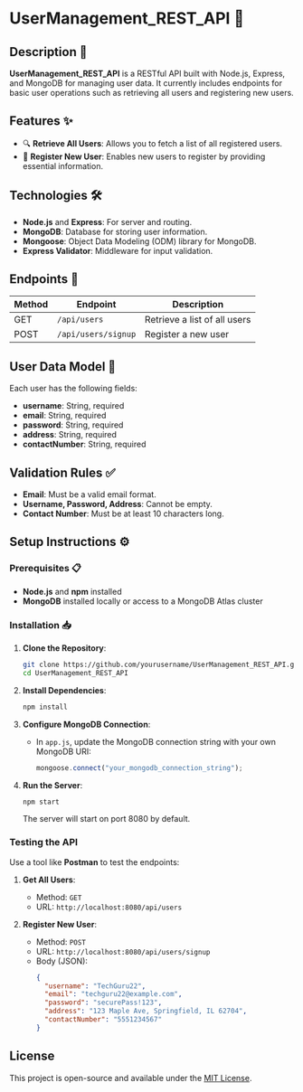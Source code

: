 # UserManagement_REST_API 🚀

## Description 📝
**UserManagement_REST_API** is a RESTful API built with Node.js, Express, and MongoDB for managing user data. It currently includes endpoints for basic user operations such as retrieving all users and registering new users.

## Features ✨
- 🔍 **Retrieve All Users**: Allows you to fetch a list of all registered users.
- 📝 **Register New User**: Enables new users to register by providing essential information.

## Technologies 🛠️
- **Node.js** and **Express**: For server and routing.
- **MongoDB**: Database for storing user information.
- **Mongoose**: Object Data Modeling (ODM) library for MongoDB.
- **Express Validator**: Middleware for input validation.

## Endpoints 📌

| Method | Endpoint             | Description                          |
|--------|-----------------------|--------------------------------------|
| GET    | `/api/users`         | Retrieve a list of all users         |
| POST   | `/api/users/signup`  | Register a new user                  |

## User Data Model 👤
Each user has the following fields:

- **username**: String, required
- **email**: String, required
- **password**: String, required
- **address**: String, required
- **contactNumber**: String, required

## Validation Rules ✅
- **Email**: Must be a valid email format.
- **Username, Password, Address**: Cannot be empty.
- **Contact Number**: Must be at least 10 characters long.

## Setup Instructions ⚙️

### Prerequisites 📋
- **Node.js** and **npm** installed
- **MongoDB** installed locally or access to a MongoDB Atlas cluster

### Installation 📥
1. **Clone the Repository**:
   ```bash
   git clone https://github.com/yourusername/UserManagement_REST_API.git
   cd UserManagement_REST_API
   ```

2. **Install Dependencies**:
   ```bash
   npm install
   ```

3. **Configure MongoDB Connection**:
   - In `app.js`, update the MongoDB connection string with your own MongoDB URI:
     ```javascript
     mongoose.connect("your_mongodb_connection_string");
     ```

4. **Run the Server**:
   ```bash
   npm start
   ```
   The server will start on port 8080 by default.

### Testing the API
Use a tool like **Postman** to test the endpoints:

1. **Get All Users**:
   - Method: `GET`
   - URL: `http://localhost:8080/api/users`

2. **Register New User**:
   - Method: `POST`
   - URL: `http://localhost:8080/api/users/signup`
   - Body (JSON):
     ```json
     {
       "username": "TechGuru22",
       "email": "techguru22@example.com",
       "password": "securePass!123",
       "address": "123 Maple Ave, Springfield, IL 62704",
       "contactNumber": "5551234567"
     }
     ```

## License
This project is open-source and available under the [MIT License](LICENSE).
